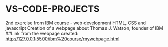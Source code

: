 # VS-CODE-PROJECTS
2nd exercise from IBM course - web development HTML, CSS and javascript
Creation of a webpage about Thomas J. Watson, founder of IBM
##Link from the webpage created:
http://127.0.0.1:5500/ibm%20course/mywebpage.html
